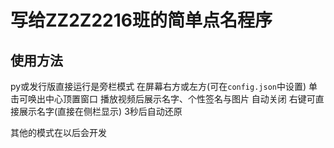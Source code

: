 # 写给ZZ2Z2216班的简单点名程序
## 使用方法
py或发行版直接运行是旁栏模式 在屏幕右方或左方(可在`config.json`中设置)
单击可唤出中心顶置窗口 播放视频后展示名字、个性签名与图片 自动关闭
右键可直接展示名字(直接在侧栏显示) 3秒后自动还原

其他的模式在以后会开发
